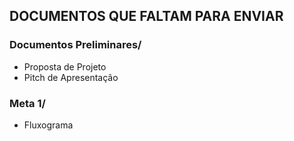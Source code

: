 ## DOCUMENTOS QUE FALTAM PARA ENVIAR

### Documentos Preliminares/
- Proposta de Projeto
- Pitch de Apresentação

### Meta 1/
- Fluxograma
